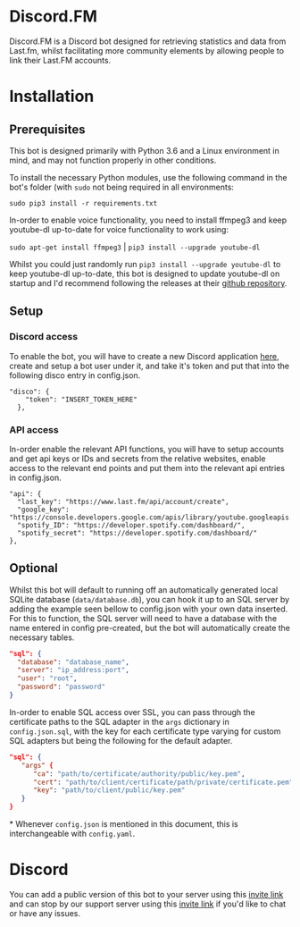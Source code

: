 # Discord.FM
Discord.FM is a Discord bot designed for retrieving statistics and data from Last.fm, whilst facilitating more community elements by allowing people to link their Last.FM accounts.

# Installation

## Prerequisites

This bot is designed primarily with Python 3.6 and a Linux environment in mind, and may not function properly in other conditions.

To install the necessary Python modules, use the following command in the bot's folder (with `sudo` not being required in all environments: 

``sudo pip3 install -r requirements.txt``

In-order to enable voice functionality, you need to install ffmpeg3 and keep youtube-dl up-to-date for voice functionality to work using:

``sudo apt-get install ffmpeg3`` | ``pip3 install --upgrade youtube-dl``

Whilst you could just randomly run ``pip3 install --upgrade youtube-dl`` to keep youtube-dl up-to-date, this bot is designed to update youtube-dl on startup and I'd recommend following the releases at their [github repository](https://github.com/ytdl-org/youtube-dl).

## Setup

### Discord access
To enable the bot, you will have to create a new Discord application [here](https://discordapp.com/developers/applications/me), create and setup a bot user under it, and take it's token and put that into the following disco entry in config.json.

```
"disco": {
    "token": "INSERT_TOKEN_HERE"
  },
```

### API access
In-order enable the relevant API functions, you will have to setup accounts and get api keys or IDs and secrets from the relative websites, enable access to the relevant end points and put them into the relevant api entries in config.json.

```
"api": {
  "last_key": "https://www.last.fm/api/account/create",
  "google_key": "https://console.developers.google.com/apis/library/youtube.googleapis.com",
  "spotify_ID": "https://developer.spotify.com/dashboard/",
  "spotify_secret": "https://developer.spotify.com/dashboard/"
},
```

## Optional

Whilst this bot will default to running off an automatically generated local SQLite database (``data/database.db``), you can hook it up to an SQL server by adding the example seen bellow to config.json with your own data inserted.
For this to function, the SQL server will need to have a database with the name entered in config pre-created, but the bot will automatically create the necessary tables.

```json
"sql": {
  "database": "database_name",
  "server": "ip_address:port",
  "user": "root",
  "password": "password"
}
```

In-order to enable SQL access over SSL, you can pass through the certificate paths to the SQL adapter in the `args` dictionary in `config.json.sql`, with the key for each certificate type varying for custom SQL adapters but being the following for the default adapter.

```json
"sql": {
   "args" {
      "ca": "path/to/certificate/authority/public/key.pem",
      "cert": "path/to/client/certificate/path/private/certificate.pem",
      "key": "path/to/client/public/key.pem"
   }
}
```

\* Whenever `config.json` is mentioned in this document, this is interchangeable with `config.yaml`.

# Discord

You can add a public version of this bot to your server using this [invite link](https://discordapp.com/oauth2/authorize?client_id=560984860634644482&scope=bot&permissions=104197184) and can stop by our support server using this [invite link](https://discordapp.com/invite/jkEXqVd) if you'd like to chat or have any issues.
